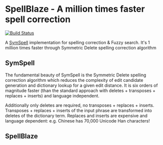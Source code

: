 # SpellBlaze  - A million times faster spell correction
[![Build Status](https://api.travis-ci.org/jpsingarayar/SpellBlaze.svg?branch=master)](https://travis-ci.org/jpsingarayar/SpellBlaze) 

A [SymSpell](https://github.com/wolfgarbe/symspell) implementation for spelling correction & Fuzzy search. It's 1 million times faster through Symmetric Delete spelling correction algorithm

## SymSpell

The fundamental beauty of SymSpell is the Symmetric Delete spelling correction algorithm which reduces the complexity of edit candidate generation and dictionary lookup for a given edit distance. It is six orders of magnitude faster (than the standard approach with deletes + transposes + replaces + inserts) and language independent.

Additionally only deletes are required, no transposes + replaces + inserts. Transposes + replaces + inserts of the input phrase are transformed into deletes of the dictionary term. Replaces and inserts are expensive and language dependent: e.g. Chinese has 70,000 Unicode Han characters!

## SpellBlaze
